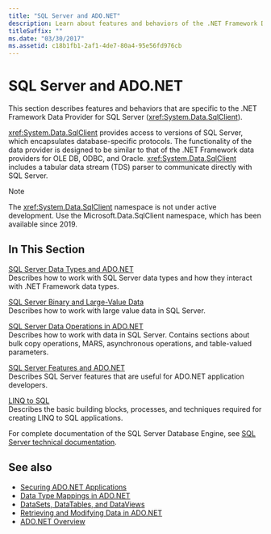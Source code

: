 ```yaml
---
title: "SQL Server and ADO.NET"
description: Learn about features and behaviors of the .NET Framework Data Provider for SQL Server, which encapsulates database-specific protocols.
titleSuffix: ""
ms.date: "03/30/2017"
ms.assetid: c18b1fb1-2af1-4de7-80a4-95e56fd976cb
---
```

# SQL Server and ADO.NET

This section describes features and behaviors that are specific to the .NET Framework Data Provider for SQL Server (<xref:System.Data.SqlClient>).

 <xref:System.Data.SqlClient> provides access to versions of SQL Server, which encapsulates database-specific protocols. The functionality of the data provider is designed to be similar to that of the .NET Framework data providers for OLE DB, ODBC, and Oracle. <xref:System.Data.SqlClient> includes a tabular data stream (TDS) parser to communicate directly with SQL Server.

> [!NOTE]
> The <xref:System.Data.SqlClient> namespace is not under active development. Use the Microsoft.Data.SqlClient namespace, which has been available since 2019.

## In This Section

 [SQL Server Data Types and ADO.NET](sql-server-data-types.md)\
 Describes how to work with SQL Server data types and how they interact with .NET Framework data types.

 [SQL Server Binary and Large-Value Data](sql-server-binary-and-large-value-data.md)\
 Describes how to work with large value data in SQL Server.

 [SQL Server Data Operations in ADO.NET](sql-server-data-operations.md)\
 Describes how to work with data in SQL Server. Contains sections about bulk copy operations, MARS, asynchronous operations, and table-valued parameters.

 [SQL Server Features and ADO.NET](sql-server-features-and-adonet.md)\
 Describes SQL Server features that are useful for ADO.NET application developers.

 [LINQ to SQL](./linq/index.md)\
 Describes the basic building blocks, processes, and techniques required for creating LINQ to SQL applications.

 For complete documentation of the SQL Server Database Engine, see [SQL Server technical documentation](/sql/sql-server/sql-server-technical-documentation).

## See also

- [Securing ADO.NET Applications](../securing-ado-net-applications.md)
- [Data Type Mappings in ADO.NET](../data-type-mappings-in-ado-net.md)
- [DataSets, DataTables, and DataViews](../dataset-datatable-dataview/index.md)
- [Retrieving and Modifying Data in ADO.NET](../retrieving-and-modifying-data.md)
- [ADO.NET Overview](../ado-net-overview.md)

